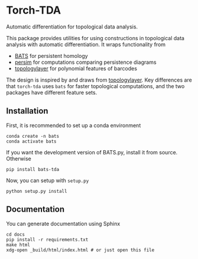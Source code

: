 # Torch-TDA

Automatic differentiation for topological data analysis.

This package provides utilities for using constructions in topological data analysis
with automatic differentiation.  It wraps functionality from
* [BATS](https://comptop.github.io/BATS.py) for persistent homology
* [persim](https://persim.scikit-tda.org/en/latest/) for computations comparing persistence diagrams
* [topologylayer](https://github.com/bruel-gabrielsson/TopologyLayer) for polynomial features of barcodes

The design is inspired by and draws from [topologylayer](https://github.com/bruel-gabrielsson/TopologyLayer).  Key differences are that `torch-tda` uses `bats` for faster topological computations, and the two packages have different feature sets.

## Installation

First, it is recommended to set up a conda environment
```
conda create -n bats
conda activate bats
```

If you want the development version of BATS.py, install it from source.   Otherwise
```
pip install bats-tda
```

Now, you can setup with `setup.py`
```
python setup.py install
```

## Documentation

You can generate documentation using Sphinx
```
cd docs
pip install -r requirements.txt
make html
xdg-open _build/html/index.html # or just open this file
```

